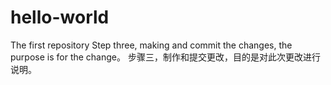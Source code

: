 # hello-world
The  first  repository
Step three, making and commit the changes, the purpose is for the change。
步骤三，制作和提交更改，目的是对此次更改进行说明。

